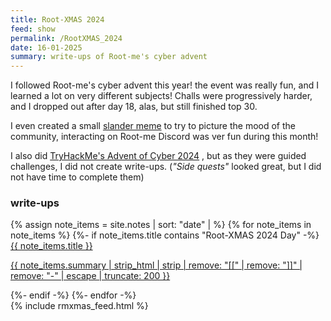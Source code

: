 ```yaml
---
title: Root-XMAS 2024
feed: show
permalink: /RootXMAS_2024
date: 16-01-2025
summary: write-ups of Root-me's cyber advent
---
```

I followed Root-me's cyber advent this year! the event was really fun, and I learned a lot on very different subjects! Challs were progressively harder, and I dropped out after day 18, alas, but still finished top 30. 

I even created a small [slander meme](https://www.youtube.com/watch?v=WxiEVJnXBEY) to try to picture the mood of the community, interacting on Root-me Discord was ver fun during this month!

I also did [TryHackMe's Advent of Cyber 2024](https://tryhackme.com/r/room/adventofcyber2024) , but as they were guided challenges, I did not create write-ups. (*"Side quests"* looked great, but I did not have time to complete them)

### write-ups

<div> <div class="related-wrapper">
{% assign note_items = site.notes | sort: "date" | %}
{% for note_items in note_items %}
{%- if note_items.title contains "Root-XMAS 2024 Day" -%}
<div class="notelist-feed">
<a href="{{ site.baseurl }}{{note_items.url}}"> {{ note_items.title }} </a>

<a href="{{ site.baseurl }}{{note_items.url}}" class="excerpt">{{ note_items.summary | strip_html | strip | remove: "[[" | remove: "]]" | remove: "-" | escape | truncate: 200 }}</a> 
</div>
{%- endif -%}
{%- endfor -%}
</div>
</div>
{% include rmxmas_feed.html %}
